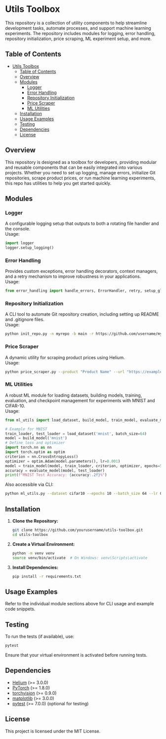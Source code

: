 # Utils Toolbox

This repository is a collection of utility components to help streamline development tasks, automate processes, and support machine learning experiments. The repository includes modules for logging, error handling, repository initialization, price scraping, ML experiment setup, and more.

## Table of Contents

- [Utils Toolbox](#utils-toolbox)
  - [Table of Contents](#table-of-contents)
  - [Overview](#overview)
  - [Modules](#modules)
    - [Logger](#logger)
    - [Error Handling](#error-handling)
    - [Repository Initialization](#repository-initialization)
    - [Price Scraper](#price-scraper)
    - [ML Utilities](#ml-utilities)
  - [Installation](#installation)
  - [Usage Examples](#usage-examples)
  - [Testing](#testing)
  - [Dependencies](#dependencies)
  - [License](#license)

## Overview

This repository is designed as a toolbox for developers, providing modular and reusable components that can be easily integrated into various projects. Whether you need to set up logging, manage errors, initialize Git repositories, scrape product prices, or run machine learning experiments, this repo has utilities to help you get started quickly.

## Modules

### Logger

A configurable logging setup that outputs to both a rotating file handler and the console.  
Usage:
```python
import logger
logger.setup_logging()
```

### Error Handling

Provides custom exceptions, error handling decorators, context managers, and a retry mechanism to improve robustness in your applications.  
Usage:
```python
from error_handling import handle_errors, ErrorHandler, retry, setup_global_exception_hook
```

### Repository Initialization

A CLI tool to automate Git repository creation, including setting up README and .gitignore files.  
Usage:
```bash
python init_repo.py -n myrepo -b main -r https://github.com/username/myrepo.git
```

### Price Scraper

A dynamic utility for scraping product prices using Helium.  
Usage:
```bash
python price_scraper.py --product "Product Name" --url "https://example.com/product" --selector ".priceSelector" --output "price_log.txt"
```

### ML Utilities

A robust ML module for loading datasets, building models, training, evaluation, and checkpoint management for experiments with MNIST and CIFAR-10.  
Usage:
```python
from ml_utils import load_dataset, build_model, train_model, evaluate_model, save_checkpoint, load_checkpoint

# Example for MNIST
train_loader, test_loader = load_dataset('mnist', batch_size=64)
model = build_model('mnist')
# Define loss and optimizer
import torch.nn as nn
import torch.optim as optim
criterion = nn.CrossEntropyLoss()
optimizer = optim.Adam(model.parameters(), lr=0.001)
model = train_model(model, train_loader, criterion, optimizer, epochs=5, save_path='mnist_model.pth')
accuracy = evaluate_model(model, test_loader)
print(f"MNIST Test Accuracy: {accuracy:.2f}%")
```

Also accessible via CLI:
```bash
python ml_utils.py --dataset cifar10 --epochs 10 --batch_size 64 --lr 0.001 --save_path cifar10_model.pth
```

## Installation

1. **Clone the Repository:**
   ```bash
   git clone https://github.com/yourusername/utils-toolbox.git
   cd utils-toolbox
   ```

2. **Create a Virtual Environment:**
   ```bash
   python -m venv venv
   source venv/bin/activate  # On Windows: venv\Scripts\activate
   ```

3. **Install Dependencies:**
   ```bash
   pip install -r requirements.txt
   ```

## Usage Examples

Refer to the individual module sections above for CLI usage and example code snippets.

## Testing

To run the tests (if available), use:
```bash
pytest
```
Ensure that your virtual environment is activated before running tests.

## Dependencies

- [Helium](https://github.com/mherrmann/helium) (>= 3.0.0)
- [PyTorch](https://pytorch.org) (>= 1.8.0)
- [torchvision](https://pytorch.org/vision/stable/index.html) (>= 0.9.0)
- [matplotlib](https://matplotlib.org) (>= 3.0.0)
- [pytest](https://docs.pytest.org) (>= 7.0.0) (optional for testing)

## License

This project is licensed under the MIT License.
